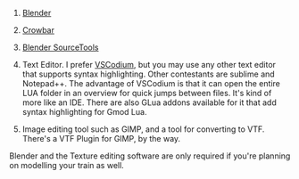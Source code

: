 1. [Blender](https://blender.org)

2. [Crowbar](https://steamcommunity.com/groups/CrowbarTool)

3. [Blender SourceTools](https://steamreview.org/BlenderSourceTools/)

4. Text Editor. I prefer [VSCodium](https://vscodium.com/), but you may use any other text editor that supports syntax highlighting. Other contestants are sublime and Notepad++. The advantage of VSCodium is that it can open the entire LUA folder in an overview for quick jumps between files. It's kind of more like an IDE. There are also GLua addons available for it that add syntax highlighting for Gmod Lua.

5. Image editing tool such as GIMP, and a tool for converting to VTF. There's a VTF Plugin for GIMP, by the way.


Blender and the Texture editing software are only required if you're planning on modelling your train as well.
